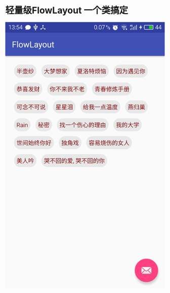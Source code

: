 # 轻量级FlowLayout 一个类搞定
![Screenshot](https://github.com/luoweii/FlowLayout/blob/master/device-2016-02-17-135627.png)
